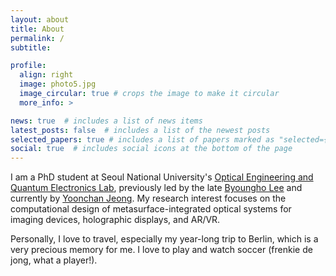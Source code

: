 ```yaml
---
layout: about
title: About
permalink: /
subtitle: 

profile:
  align: right
  image: photo5.jpg
  image_circular: true # crops the image to make it circular
  more_info: >

news: true  # includes a list of news items
latest_posts: false  # includes a list of the newest posts
selected_papers: true # includes a list of papers marked as "selected={true}"
social: true  # includes social icons at the bottom of the page
---
```


I am a PhD student at Seoul National University's [Optical Engineering and Quantum Electronics Lab](http://oeqelab.snu.ac.kr/), previously led by the late [Byoungho Lee](http://oeqelab.snu.ac.kr/PROF) and currently by [Yoonchan Jeong](http://oeqelab.snu.ac.kr/PROFJ). My research interest focuses on the computational design of metasurface-integrated optical systems for imaging devices, holographic displays, and AR/VR.

Personally, I love to travel, especially my year-long trip to Berlin, which is a very precious memory for me. I love to play and watch soccer (frenkie de jong, what a player!).